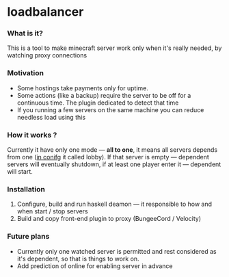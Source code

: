 # loadbalancer

### What is it?

This is a tool to make minecraft server work only when it's really needed, by watching proxy connections

### Motivation 

* Some hostings take payments only for uptime.
* Some actions (like a backup) require the server to be off for a continuous time. The plugin dedicated to detect that time
* If you running a few servers on the same machine you can reduce needless load using this
 
### How it works ?

Currently it have only one mode — **all to one**, it means all servers depends from one ([in conifg](src.java/bungee/src/main/resources/config.yml) it called lobby).
If that server is empty — dependent servers will eventually shutdown, if at least one player enter it — dependent will start.


### Installation 

1. Configure, build and run haskell deamon — it responsible to how and when start / stop servers
2. Build and copy front-end plugin to proxy (BungeeCord / Velocity)

### Future plans 

* Currently only one watched server is permitted and rest considered as it's dependent, so that is things to work on.
* Add prediction of online for enabling server in advance 
